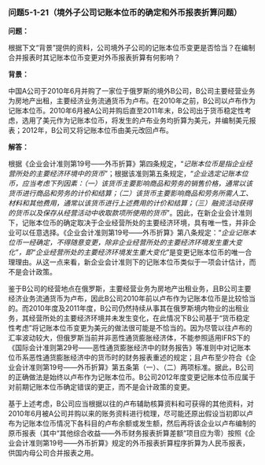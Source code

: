 ### 问题5-1-21（境外子公司记账本位币的确定和外币报表折算问题）

**问题：**

根据下文“背景”提供的资料，公司境外子公司的记账本位币变更是否恰当？在编制合并报表时其记账本位币变更对外币报表折算有何影响？

**背景：**

中国A公司于2010年6月并购了一家位于俄罗斯的境外B公司，B公司主要经营业务为房地产出租，主要经济业务流通货币为卢布。在2010年之前，B公司以卢布作为记账本位币。2010年6月被A公司并购后直至2011年末，B公司出于货币稳定性考虑，选用了美元作为记账本位币，将发生的卢布业务均折算为美元，并编制美元报表；2012年，B公司又将记账本位币由美元改回卢布。

**解答：**

根据《企业会计准则第19号——外币折算》第四条规定，“*记账本位币是指企业经营所处的主要经济环境中的货币*”；根据该准则第五条规定，“*企业选定记账本位币，应当考虑下列因素：（一）该货币主要影响商品和劳务的销售价格，通常以该货币进行商品和劳务的计价和结算；（二）该货币主要影响商品和劳务所需人工、材料和其他费用，通常以该货币进行上述费用的计价和结算；（三）融资活动获得的货币以及保存从经营活动中收取款项所使用的货币*”。因此，在新企业会计准则下，记账本位币的确定取决于企业经营所处的主要经济环境，具有唯一性，并非企业可以任意选择。《企业会计准则第19号——外币折算》第八条规定：“*企业记账本位币一经确定，不得随意变更，除非企业经营所处的主要经济环境发生重大变化”，即“企业经营所处的主要经济环境发生重大变化*”是变更记账本位币的唯一合理理由。从这一点来看，新企业会计准则下的记账本位币类似于一项会计估计，而不是会计政策。

鉴于B公司的经营地点在俄罗斯，主要经营业务为房地产出租业务，且B公司主要经济业务流通货币为卢布，因此B公司2010年前以卢布作为记账本位币是比较恰当的。而2010年度及2011年度，B公司仍然持续从事其在俄罗斯境内物业的出租业务，其经营所处的主要经济环境并未发生变化，在此情况下B公司基于“货币稳定性考虑”将记账本位币变更为美元的做法很可能是不恰当的。因为尽管以往卢布的汇率波动较大，但俄罗斯当前并非恶性通货膨胀经济体，不能参照适用IFRS下的《国际会计准则第29号——恶性通货膨胀经济中的财务报告》等准则中对记账本位币系恶性通货膨胀经济中的货币时的财务报表重述的规定；且卢布至少符合《企业会计准则第19号——外币折算》第五条第（一）、（二）两项标准。据此，B公司的正确做法是始终以卢布作为记账本位币。B公司2012年度变更记账本位币应属于对前期记账本位币确定错误的更正，而不是会计政策的变更。

基于上述考虑，B公司应当根据以往的卢布辅助核算资料和可获得的其他资料，对2010年6月被A公司并购以来的账务资料进行梳理，尽可能还原出假设当初即以卢布为记账本位币情况下各科目的卢布余额或发生额，然后再将该企业以卢布编制的原币报表（其中“其他综合收益——外币财务报表折算差额”项目应为零）按照《企业会计准则第19号——外币折算》规定的外币报表折算程序折算为人民币报表，供国内母公司合并报表之用。